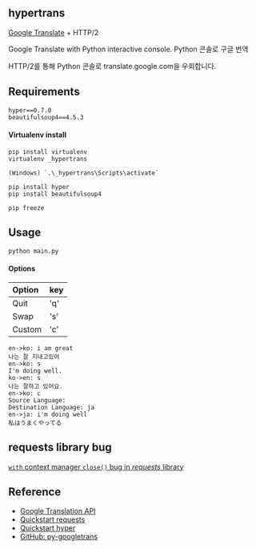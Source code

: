 ## hypertrans

[Google Translate](//translate.google.com) + HTTP/2

Google Translate with Python interactive console.
Python 콘솔로 구글 번역

HTTP/2를 통해 Python 콘솔로 translate.google.com을 우회합니다.

## Requirements

```
hyper==0.7.0
beautifulsoup4==4.5.3
```

#### Virtualenv install

```
pip install virtualenv
virtualenv _hypertrans

(Windows) `.\_hypertrans\Scripts\activate`

pip install hyper
pip install beautifulsoup4

pip freeze
```

## Usage

```
python main.py
```

#### Options

| Option | key |  
|:---|:---|  
| Quit | 'q' |  
| Swap | 's' |  
| Custom | 'c' |

```
en->ko: i am great
나는 잘 지내고있어
en->ko: s
I'm doing well.
ko->en: s
나는 잘하고 있어요.
en->ko: c
Source Language: 
Destination Language: ja
en->ja: i'm doing well
私はうまくやってる
```

## requests library bug

[`with` context manager `close()` bug in *requests* library](//github.com/Lukasa/hyper/issues/306)

## Reference

- [Google Translation API](//cloud.google.com/translate/docs/)  
- [Quickstart requests](//docs.python-requests.org/en/master/user/quickstart/)  
- [Quickstart hyper](//hyper.readthedocs.io/en/latest/quickstart.html)  
- [GitHub: py-googletrans](//github.com/ssut/py-googletrans)
